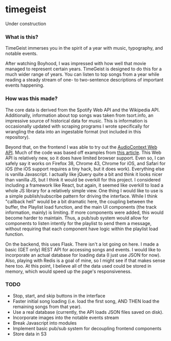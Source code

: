 # timegeist
Under construction


### What is this?

TimeGeist immerses you in the spirit of a year with music, typography, and notable events.

After watching Boyhood, I was impressed with how well that movie managed to represent certain years. TimeGeist is designed to do this for a much wider range of years. You can listen to top songs from a year while reading a steady stream of one- to two-sentence descriptions of important events happening. 

### How was this made?

The core data is derived from the Spotify Web API and the Wikipedia API. Additionally, information about top songs was taken from tsort.info, an impressive source of historical data for music. This is information is occasionally updated with scraping programs I wrote specifically for wrangling the data into an ingestable format (not included in this repository).

Beyond that, on the frontend I was able to try out the [AudioContext Web API](https://www.google.com/search?q=audiocontext&ie=utf-8&oe=utf-8). Much of the code was based off examples from [this article](http://www.html5rocks.com/en/tutorials/webaudio/intro/). This Web API is relatively new, so it does have limited browser support. Even so, I can safely say it works on Firefox 38, Chrome 43, Chrome for iOS, and Safari for iOS (the iOS support requires a tiny hack, but it does work). Everything else is vanilla Javascript. I actually like jQuery quite a bit and think it looks nicer than vanilla  JS, but I think it would be overkill for this project. I considered including a framework like React, but again, it seemed like overkill to load a whole JS library for a relatively simple view. One thing I would like to use is a simple publish/subscribe pattern for driving the interface. While I think "callback hell" would be a bit dramatic here, the coupling between the buffer, the Playlist load function, and the main UI components (the track information, mainly) is limiting. If more components were added, this would become harder to maintain. Thus, a pub/sub system would allow for components to listen intently for the playlist to send them a message, without requiring that each component have logic within the playlist load function. 

On the backend, this uses Flask. There isn't a lot going on here. I made a basic (GET only) REST API for accessing songs and events. I would like to incorporate an actual database for loading data (I just use JSON for now). Also, playing with Redis is a goal of mine, so I might see if that makes sense here too. At this point, I believe all of the data used could be stored in memory, which would speed up the page's responsiveness.

### TODO
* Stop, start, and skip buttons in the interface
* Faster initial song loading (i.e. load the first song, AND THEN load the remaining songs from that year).
* Use a real database (currently, the API loads JSON files saved on disk).
* Incorporate images into the notable events stream
* Break Javascript into modules
* Implement basic pub/sub system for decoupling frontend components
* Store data in S3
